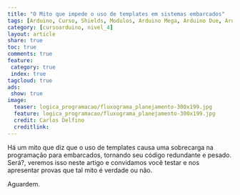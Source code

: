 ```yaml
---
title: "O Mito que impede o uso de templates em sistemas embarcados"
tags: [Arduino, Curso, Shields, Modulos, Arduino Mega, Arduino Due, Arduino Uno, Lógica, Programação, FIFO, Algoritimos, Estrutura de Dados, Assembly, AVR, ATMega, ATTiny, ARM, STL, C++, Library, Biblioteca Padrão de Templates, Standart Template Library, SGI, Mitos, Embarcados, optimização]
category: [cursoarduino, nivel_4]
layout: article
share: true
toc: true
comments: true
feature:
 category: true
 index: true
tagcloud: true
ads: 
 show: true
image:
  teaser: logica_programacao/fluxograma_planejamento-300x199.jpg
  feature: logica_programacao/fluxograma_planejamento-300x199.jpg
  credit: Carlos Delfino 
  creditlink: 
---
```


Há um mito que diz que o uso de templates causa uma sobrecarga na programação para embarcados, tornando seu código redundante e pesado. Será?, veremos isso neste artigo e convidamos você testar e nos apresentar provas que tal mito é verdade ou não.

<!--more-->

Aguardem.